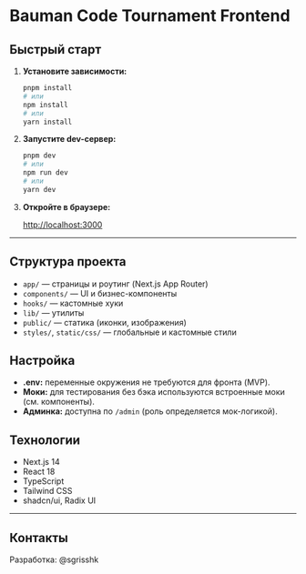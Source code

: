 # Bauman Code Tournament Frontend

## Быстрый старт

1. **Установите зависимости:**

   ```bash
   pnpm install
   # или
   npm install
   # или
   yarn install
   ```

2. **Запустите dev-сервер:**

   ```bash
   pnpm dev
   # или
   npm run dev
   # или
   yarn dev
   ```

3. **Откройте в браузере:**

   [http://localhost:3000](http://localhost:3000)

---

## Структура проекта
- `app/` — страницы и роутинг (Next.js App Router)
- `components/` — UI и бизнес-компоненты
- `hooks/` — кастомные хуки
- `lib/` — утилиты
- `public/` — статика (иконки, изображения)
- `styles/`, `static/css/` — глобальные и кастомные стили

## Настройка
- **.env:** переменные окружения не требуются для фронта (MVP).
- **Моки:** для тестирования без бэка используются встроенные моки (см. компоненты).
- **Админка:** доступна по `/admin` (роль определяется мок-логикой).

## Технологии
- Next.js 14
- React 18
- TypeScript
- Tailwind CSS
- shadcn/ui, Radix UI

---

## Контакты
Разработка: @sgrisshk 
